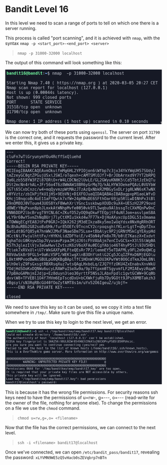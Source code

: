 # Bandit Level 16

In this level we need to scan a range of ports to tell on which one there is a server running.

This process is called "port scanning", and it is achieved with `nmap`, with the syntax `nmap -p <start_port>-<end_port> <server>`
> `nmap -p 31000-32000 localhost`

The output of this command will look something like this:

![d4ff2223.png](../src/d4ff2223.png)

We can now try both of these ports using `openssl`. The server on port `31790` is the correct one, and it requests the password to the current level. After we enter this, it gives us a private key.

![4f0f31cb.png](../src/4f0f31cb.png)

We need to save this key so it can be used, so we copy it into a text file somewhere in `/tmp/`. Make sure to give this file a unique name.

When we try to use this key to login to the next level, we get an error.

![1f52df13.png](../src/1f52df13.png)

This is because it has the wrong file permissions. For security reasons ssh keys need to have the permissions of u=rw-, g=---, o=--- (read-write for the owner of the file, nothing for anyone else). To change the permissions on a file we use the `chmod` command.
> `chmod u=rw,g=,o= <filename>`

Now that the file has the correct permissions, we can connect to the next level.
> `ssh -i <filename> bandit17@localhost`

Once we've connected, we can open `/etc/bandit_pass/bandit17`, revealing the password: `xLYVMN9WE5zQ5vHacb0sZEVqbrp7nBTn`
